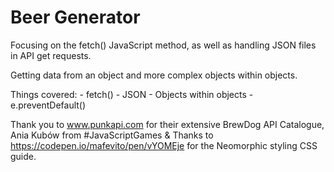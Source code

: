 # Beer Generator
 Focusing on the fetch() JavaScript method, as well as handling JSON files in API get requests.  
 
 Getting data from an object and more complex objects within objects.  
 
 Things covered: - fetch() 
                 - JSON 
                 - Objects within objects 
                 - e.preventDefault()  
                 
Thank you to www.punkapi.com for their extensive BrewDog API Catalogue, 
Ania Kubów from #JavaScriptGames & Thanks to https://codepen.io/mafevito/pen/vYOMEje for the Neomorphic styling CSS guide. 
